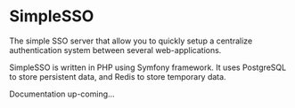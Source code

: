 # SimpleSSO

The simple SSO server that allow you to quickly setup a centralize authentication system between several web-applications.

SimpleSSO is written in PHP using Symfony framework. It uses PostgreSQL to store persistent data, and Redis to store temporary data.

Documentation up-coming...
